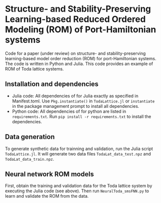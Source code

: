 # Structure- and Stability-Preserving Learning-based Reduced Ordered Modeling (ROM) of Port-Hamiltonian systems
Code for a paper (under review) on structure- and stability-preserving learning-based model order reduction (ROM) for port-Hamiltonian systems. The code is written in Python and Julia. This code provides an example of ROM of Toda lattice systems.

## Installation and dependencies
- Julia code: All dependencies of for Julia exactly as specified in Manifest.toml. Use `Pkg.instantiate()` in `TodaLattice.jl` or `instantiate` in the package management prompt to install all dependencies.
- Python code: All dependencies of for python are listed in `requirements.txt`. Run `pip install -r requirements.txt` to install the dependencies.

## Data generation
To generate synthetic data for trainning and validation, run the Julia script `TodaLattice.jl`. 
It will generate two data files `TodaLat_data_test.npz` and `TodaLat_data_train.npz`.

## Neural network ROM models
First, obtain the training and validation data for the Toda lattice system by executing the Julia code (see above).
Then run `NeuralToda_smsFNN.py` to learn and validate the ROM from the data.
